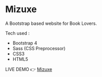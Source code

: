 # Mizuxe
A Bootstrap based website for Book Lovers.

Tech used :
- Bootstrap 4
- Sass (CSS Preprocessor)
- CSS3 
- HTML5 

LIVE DEMO 👉 [Mizuxe](https://projects-mizuxe-theme.netlify.app/)
